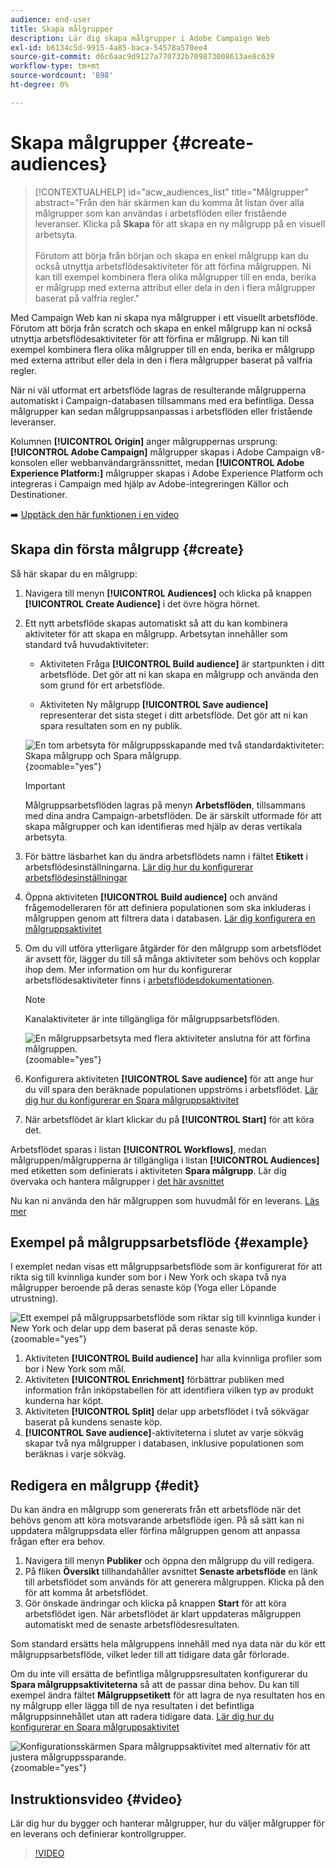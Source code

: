 ```yaml
---
audience: end-user
title: Skapa målgrupper
description: Lär dig skapa målgrupper i Adobe Campaign Web
exl-id: b6134c5d-9915-4a85-baca-54578a570ee4
source-git-commit: d6c6aac9d9127a770732b709873008613ae8c639
workflow-type: tm+mt
source-wordcount: '898'
ht-degree: 0%

---
```


# Skapa målgrupper {#create-audiences}

>[!CONTEXTUALHELP]
>id="acw_audiences_list"
>title="Målgrupper"
>abstract="Från den här skärmen kan du komma åt listan över alla målgrupper som kan användas i arbetsflöden eller fristående leveranser. Klicka på **Skapa** för att skapa en ny målgrupp på en visuell arbetsyta.<br/><br/>Förutom att börja från början och skapa en enkel målgrupp kan du också utnyttja arbetsflödesaktiviteter för att förfina målgruppen. Ni kan till exempel kombinera flera olika målgrupper till en enda, berika er målgrupp med externa attribut eller dela in den i flera målgrupper baserat på valfria regler."

<!--
[!CONTEXTUALHELP]
>id="acw_audiences_create_settings"
>title="Audience settings"
>abstract="Enter the name of the audience and additional options, then click the **Create Audience** button."-->

Med Campaign Web kan ni skapa nya målgrupper i ett visuellt arbetsflöde. Förutom att börja från scratch och skapa en enkel målgrupp kan ni också utnyttja arbetsflödesaktiviteter för att förfina er målgrupp. Ni kan till exempel kombinera flera olika målgrupper till en enda, berika er målgrupp med externa attribut eller dela in den i flera målgrupper baserat på valfria regler.

När ni väl utformat ert arbetsflöde lagras de resulterande målgrupperna automatiskt i Campaign-databasen tillsammans med era befintliga. Dessa målgrupper kan sedan målgruppsanpassas i arbetsflöden eller fristående leveranser.

Kolumnen **[!UICONTROL Origin]** anger målgruppernas ursprung: **[!UICONTROL Adobe Campaign]** målgrupper skapas i Adobe Campaign v8-konsolen eller webbanvändargränssnittet, medan **[!UICONTROL Adobe Experience Platform:]** målgrupper skapas i Adobe Experience Platform och integreras i Campaign med hjälp av Adobe-integreringen Källor och Destinationer.

➡️ [Upptäck den här funktionen i en video](#video)

## Skapa din första målgrupp {#create}

Så här skapar du en målgrupp:

1. Navigera till menyn **[!UICONTROL Audiences]** och klicka på knappen **[!UICONTROL Create Audience]** i det övre högra hörnet.

1. Ett nytt arbetsflöde skapas automatiskt så att du kan kombinera aktiviteter för att skapa en målgrupp. Arbetsytan innehåller som standard två huvudaktiviteter:

   * Aktiviteten Fråga **[!UICONTROL Build audience]** är startpunkten i ditt arbetsflöde. Det gör att ni kan skapa en målgrupp och använda den som grund för ert arbetsflöde.

   * Aktiviteten Ny målgrupp **[!UICONTROL Save audience]** representerar det sista steget i ditt arbetsflöde. Det gör att ni kan spara resultaten som en ny publik.

   ![En tom arbetsyta för målgruppsskapande med två standardaktiviteter: Skapa målgrupp och Spara målgrupp.](assets/create-audience-blank.png){zoomable="yes"}

   >[!IMPORTANT]
   >
   >Målgruppsarbetsflöden lagras på menyn **Arbetsflöden**, tillsammans med dina andra Campaign-arbetsflöden. De är särskilt utformade för att skapa målgrupper och kan identifieras med hjälp av deras vertikala arbetsyta.

1. För bättre läsbarhet kan du ändra arbetsflödets namn i fältet **Etikett** i arbetsflödesinställningarna. [Lär dig hur du konfigurerar arbetsflödesinställningar](../workflows/workflow-settings.md)

1. Öppna aktiviteten **[!UICONTROL Build audience]** och använd frågemodelleraren för att definiera populationen som ska inkluderas i målgruppen genom att filtrera data i databasen. [Lär dig konfigurera en målgruppsaktivitet](../workflows/activities/build-audience.md)

1. Om du vill utföra ytterligare åtgärder för den målgrupp som arbetsflödet är avsett för, lägger du till så många aktiviteter som behövs och kopplar ihop dem. Mer information om hur du konfigurerar arbetsflödesaktiviteter finns i [arbetsflödesdokumentationen](../workflows/activities/about-activities.md).

   >[!NOTE]
   >
   >Kanalaktiviteter är inte tillgängliga för målgruppsarbetsflöden.

   ![En målgruppsarbetsyta med flera aktiviteter anslutna för att förfina målgruppen.](assets/audience-creation-canvas.png){zoomable="yes"}

1. Konfigurera aktiviteten **[!UICONTROL Save audience]** för att ange hur du vill spara den beräknade populationen uppströms i arbetsflödet. [Lär dig hur du konfigurerar en Spara målgruppsaktivitet](../workflows/activities/save-audience.md)

1. När arbetsflödet är klart klickar du på **[!UICONTROL Start]** för att köra det.

Arbetsflödet sparas i listan **[!UICONTROL Workflows]**, medan målgruppen/målgrupperna är tillgängliga i listan **[!UICONTROL Audiences]** med etiketten som definierats i aktiviteten **Spara målgrupp**. Lär dig övervaka och hantera målgrupper i [det här avsnittet](manage-audience.md)

Nu kan ni använda den här målgruppen som huvudmål för en leverans. [Läs mer](add-audience.md)

## Exempel på målgruppsarbetsflöde {#example}

I exemplet nedan visas ett målgruppsarbetsflöde som är konfigurerat för att rikta sig till kvinnliga kunder som bor i New York och skapa två nya målgrupper beroende på deras senaste köp (Yoga eller Löpande utrustning).

![Ett exempel på målgruppsarbetsflöde som riktar sig till kvinnliga kunder i New York och delar upp dem baserat på deras senaste köp.](assets/audiences-example.png){zoomable="yes"}

1. Aktiviteten **[!UICONTROL Build audience]** har alla kvinnliga profiler som bor i New York som mål.
1. Aktiviteten **[!UICONTROL Enrichment]** förbättrar publiken med information från inköpstabellen för att identifiera vilken typ av produkt kunderna har köpt.
1. Aktiviteten **[!UICONTROL Split]** delar upp arbetsflödet i två sökvägar baserat på kundens senaste köp.
1. **[!UICONTROL Save audience]**-aktiviteterna i slutet av varje sökväg skapar två nya målgrupper i databasen, inklusive populationen som beräknas i varje sökväg.

## Redigera en målgrupp {#edit}

Du kan ändra en målgrupp som genererats från ett arbetsflöde när det behövs genom att köra motsvarande arbetsflöde igen. På så sätt kan ni uppdatera målgruppsdata eller förfina målgruppen genom att anpassa frågan efter era behov.

1. Navigera till menyn **Publiker** och öppna den målgrupp du vill redigera.
1. På fliken **Översikt** tillhandahåller avsnittet **Senaste arbetsflöde** en länk till arbetsflödet som används för att generera målgruppen. Klicka på den för att komma åt arbetsflödet.
1. Gör önskade ändringar och klicka på knappen **Start** för att köra arbetsflödet igen. När arbetsflödet är klart uppdateras målgruppen automatiskt med de senaste arbetsflödesresultaten.

Som standard ersätts hela målgruppens innehåll med nya data när du kör ett målgruppsarbetsflöde, vilket leder till att tidigare data går förlorade.

Om du inte vill ersätta de befintliga målgruppsresultaten konfigurerar du **Spara målgruppsaktiviteterna** så att de passar dina behov. Du kan till exempel ändra fältet **Målgruppsetikett** för att lagra de nya resultaten hos en ny målgrupp eller lägga till de nya resultaten i det befintliga målgruppsinnehållet utan att radera tidigare data. [Lär dig hur du konfigurerar en Spara målgruppsaktivitet](../workflows/activities/save-audience.md)

![Konfigurationsskärmen Spara målgruppsaktivitet med alternativ för att justera målgruppssparande.](assets/edit-audience-save.png){zoomable="yes"}

## Instruktionsvideo {#video}

Lär dig hur du bygger och hanterar målgrupper, hur du väljer målgrupper för en leverans och definierar kontrollgrupper.

>[!VIDEO](https://video.tv.adobe.com/v/3425861?quality=12)